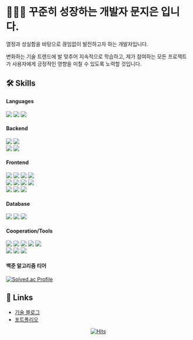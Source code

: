 <!--
**mjieun0956/mjieun0956** is a ✨ _special_ ✨ repository because its `README.md` (this file) appears on your GitHub profile.

Here are some ideas to get you started:

- 🔭 I’m currently working on ...
- 🌱 I’m currently learning ...
- 👯 I’m looking to collaborate on ...
- 🤔 I’m looking for help with ...
- 💬 Ask me about ...
- 📫 How to reach me: ...
- 😄 Pronouns: ...
- ⚡ Fun fact: ...
-->

# 🙋🏻‍♀️ 꾸준히 성장하는 개발자 문지은 입니다. 

열정과 성실함을 바탕으로 끊임없이 발전하고자 하는 개발자입니다. 

변화하는 기술 트렌드에 발 맞추어 지속적으로 학습하고, 제가 참여하는 모든 프로젝트가 사용자에게 긍정적인 영향을 미칠 수 있도록 노력할 것입니다.

## 🛠️ Skills
#### Languages
<div>
<img src="https://img.shields.io/badge/python-3776AB?style=for-the-badge&logo=python&logoColor=white">
<img src="https://img.shields.io/badge/javascript-F7DF1E?style=for-the-badge&logo=javascript&logoColor=black">
<img src="https://img.shields.io/badge/typescript-3178C6?style=for-the-badge&logo=typescript&logoColor=white">
</div>

#### Backend
<div>
<img src="https://img.shields.io/badge/django-092E20?style=for-the-badge&logo=django&logoColor=white">
<img src="https://img.shields.io/badge/nestJS-E0234E?style=for-the-badge&logo=nestJS&logoColor=white">
</div>
<div>
<img src="https://img.shields.io/badge/prisma-2D3748?style=for-the-badge&logo=prisma&logoColor=white">
<img src="https://img.shields.io/badge/typeorm-262627?style=for-the-badge&logo=typeorm&logoColor=white">
</div>

#### Frontend
<div>
<img src="https://img.shields.io/badge/react-61DAFB?style=for-the-badge&logo=react&logoColor=black"> 
<img src="https://img.shields.io/badge/vue.js-4FC08D?style=for-the-badge&logo=vue.js&logoColor=white"> 
<img src="https://img.shields.io/badge/next.js-000000?style=for-the-badge&logo=nextdotjs&logoColor=white">
<img src="https://img.shields.io/badge/angular-0F0F11?style=for-the-badge&logo=angular&logoColor=white">
</div>
<div>
<img src="https://img.shields.io/badge/pwa-5A0FC8?style=for-the-badge&logo=pwa&logoColor=white">
<img src="https://img.shields.io/badge/ReactQuery-FF4154?style=for-the-badge&logo=ReactQuery&logoColor=white">
<img src="https://img.shields.io/badge/REDUX-764ABC?style=for-the-badge&logo=Redux&logoColor=white">
<img src="https://img.shields.io/badge/ZUSTAND-ECB63F?style=for-the-badge&logoColor=white">
</div>
<div>
<img src="https://img.shields.io/badge/Storybook-FF4785?style=for-the-badge&logo=Storybook&logoColor=white">
<img src="https://img.shields.io/badge/TAILWIND-06B6D4?style=for-the-badge&logo=tailwindcss&logoColor=white">
<img src="https://img.shields.io/badge/SCSS-CC6699?style=for-the-badge&logo=sass&logoColor=white">
</div>

#### Database
<div>
<img src="https://img.shields.io/badge/mysql-4479A1?style=for-the-badge&logo=mysql&logoColor=white">
<img src="https://img.shields.io/badge/sqlite-003B57?style=for-the-badge&logo=sqlite&logoColor=white">
<img src="https://img.shields.io/badge/postgresql-4169E1?style=for-the-badge&logo=postgresql&logoColor=white">
</div>

#### Cooperation/Tools
<div>
<img src="https://img.shields.io/badge/github-181717?style=for-the-badge&logo=github&logoColor=white">
<img src="https://img.shields.io/badge/git-F05032?style=for-the-badge&logo=git&logoColor=white">
<img src="https://img.shields.io/badge/JIRA-0052CC?style=for-the-badge&logo=jira&logoColor=white">
<img src="https://img.shields.io/badge/GITLAB-FC6D26?style=for-the-badge&logo=gitlab&logoColor=white">
<img src="https://img.shields.io/badge/NOTION-000000?style=for-the-badge&logo=notion&logoColor=white">
</div>
<div>
<img src="https://img.shields.io/badge/vscode-007ACC?style=for-the-badge&logo=visualstudiocode&logoColor=white">
<img src="https://img.shields.io/badge/postman-FF6C37?style=for-the-badge&logo=postman&logoColor=white">
<img src="https://img.shields.io/badge/FIGMA-F24E1E?style=for-the-badge&logo=figma&logoColor=white">
</div>

#### 백준 알고리즘 티어
<div>
  
<!--![Anurag's GitHub stats](https://github-readme-stats.vercel.app/api?username=mjieun0956&show_icons=true&theme=radical)-->

[![Solved.ac Profile](http://mazassumnida.wtf/api/generate_badge?boj=mun0956)](https://solved.ac/mun0956)

</div>

## 🔗 Links
- [기술 블로그](https://velog.io/@mjieun)
- [포트폴리오](https://mjieun.notion.site/63b50ec624484020b3dac2d55987f45a)

<div align="center">

[![Hits](https://hits.seeyoufarm.com/api/count/incr/badge.svg?url=https%3A%2F%2Fgithub.com%2Fji-eun-moon&count_bg=%233F9BDD&title_bg=%23555555&icon=&icon_color=%23E7E7E7&title=hits&edge_flat=false)](https://hits.seeyoufarm.com)

</div>


